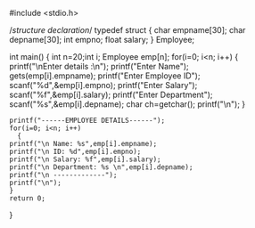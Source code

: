 #include <stdio.h>
 
/*structure declaration*/
typedef struct
{
    char empname[30];
    char depname[30];
    int empno;
    float salary;
} Employee;
 
int main()
{
	  int n=20;int i;
    Employee emp[n];
    for(i=0; i<n; i++)
	 {
    printf("\nEnter details :\n");
    printf("Enter Name");          
	  gets(emp[i].empname);
    printf("Enter Employee ID");            
	  scanf("%d",&emp[i].empno);
    printf("Enter Salary");        
	  scanf("%f",&emp[i].salary);
	  printf("Enter Department");          
	  scanf("%s",&emp[i].depname);
	  char ch=getchar();
	  printf("\n");
   }
   
    printf("------EMPLOYEE DETAILS------");
    for(i=0; i<n; i++)
	  {
    printf("\n Name: %s",emp[i].empname);
    printf("\n ID: %d",emp[i].empno);
    printf("\n Salary: %f",emp[i].salary);
    printf("\n Department: %s \n",emp[i].depname);
    printf("\n -------------");
    printf("\n");
    }
    return 0;
}
